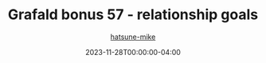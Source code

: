 ---
title: "Grafald bonus 57 - relationship goals"
type: "image"
date: 2023-11-28T00:00:00-04:00
draft: false
categories: ["Grafald"]
image_path: "../img/2023/bonus_57.png"
alt_text: ""
author: "[hatsune-mike](https://cohost.org/hatsune-mike)"
---